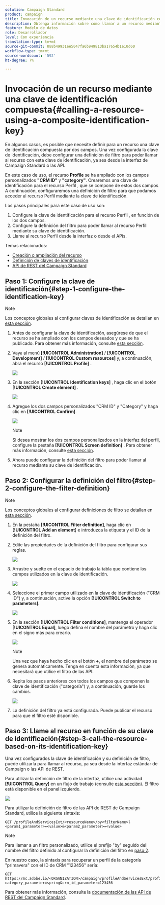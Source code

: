 ```yaml
---
solution: Campaign Standard
product: campaign
title: Invocación de un recurso mediante una clave de identificación compuesta
description: Obtenga información sobre cómo llamar a un recurso mediante una clave de identificación compuesta
feature: Modelo de datos
role: Desarrollador
level: Con experiencia
translation-type: tm+mt
source-git-commit: 088b49931ee5047fa6b949813ba17654b1e10d60
workflow-type: tm+mt
source-wordcount: '592'
ht-degree: 7%

---
```



# Invocación de un recurso mediante una clave de identificación compuesta{#calling-a-resource-using-a-composite-identification-key}

En algunos casos, es posible que necesite definir para un recurso una clave de identificación compuesta por dos campos. Una vez configurada la clave de identificación, debe configurar una definición de filtro para poder llamar al recurso con esta clave de identificación, ya sea desde la interfaz de Campaign Standard o las API.

En este caso de uso, el recurso **Profile** se ha ampliado con los campos personalizados **&quot;CRM ID&quot;** y **&quot;category&quot;**. Crearemos una clave de identificación para el recurso Perfil , que se compone de estos dos campos. A continuación, configuraremos una definición de filtro para que podamos acceder al recurso Perfil mediante la clave de identificación.

Los pasos principales para este caso de uso son:

1. Configure la clave de identificación para el recurso Perfil , en función de los dos campos.
1. Configure la definición del filtro para poder llamar al recurso Perfil mediante su clave de identificación.
1. Llame al recurso Perfil desde la interfaz o desde el APis.

Temas relacionados:

* [Creación o ampliación del recurso](../../developing/using/creating-or-extending-the-resource.md)
* [Definición de claves de identificación](../../developing/using/configuring-the-resource-s-data-structure.md#defining-identification-keys)
* [API de REST del Campaign Standard](../../api/using/get-started-apis.md)

## Paso 1: Configure la clave de identificación{#step-1-configure-the-identification-key}

>[!NOTE]
> Los conceptos globales al configurar claves de identificación se detallan en [esta sección](../../developing/using/configuring-the-resource-s-data-structure.md#defining-identification-keys).

1. Antes de configurar la clave de identificación, asegúrese de que el recurso se ha ampliado con los campos deseados y que se ha publicado. Para obtener más información, consulte [esta sección](../../developing/using/creating-or-extending-the-resource.md).

1. Vaya al menú **[!UICONTROL Administration]** / **[!UICONTROL Development]** / **[!UICONTROL Custom resources]** y, a continuación, abra el recurso **[!UICONTROL Profile]** .

   ![](assets/uc_idkey1.png)

1. En la sección **[!UICONTROL Identification keys]** , haga clic en el botón **[!UICONTROL Create element]** .

   ![](assets/uc_idkey2.png)

1. Agregue los dos campos personalizados &quot;CRM ID&quot; y &quot;Category&quot; y haga clic en **[!UICONTROL Confirm]**.

   ![](assets/uc_idkey3.png)

   >[!NOTE]
   > Si desea mostrar los dos campos personalizados en la interfaz del perfil, configure la pestaña **[!UICONTROL Screen definition]** . Para obtener más información, consulte [esta sección](../../developing/using/configuring-the-screen-definition.md).

1. Ahora puede configurar la definición del filtro para poder llamar al recurso mediante su clave de identificación.

## Paso 2: Configurar la definición del filtro{#step-2-configure-the-filter-definition}

>[!NOTE]
> Los conceptos globales al configurar definiciones de filtro se detallan en [esta sección](../../developing/using/configuring-filter-definition.md).

1. En la pestaña **[!UICONTROL Filter definition]**, haga clic en **[!UICONTROL Add an element]** e introduzca la etiqueta y el ID de la definición del filtro.

1. Edite las propiedades de la definición del filtro para configurar sus reglas.

   ![](assets/uc_idkey4.png)

1. Arrastre y suelte en el espacio de trabajo la tabla que contiene los campos utilizados en la clave de identificación.

   ![](assets/uc_idkey5.png)

1. Seleccione el primer campo utilizado en la clave de identificación (&quot;CRM ID&quot;) y, a continuación, active la opción **[!UICONTROL Switch to parameters]**.

   ![](assets/uc_idkey6.png)

1. En la sección **[!UICONTROL Filter conditions]**, mantenga el operador **[!UICONTROL Equal]**, luego defina el nombre del parámetro y haga clic en el signo más para crearlo.

   ![](assets/uc_idkey7.png)

   >[!NOTE]
   > Una vez que haya hecho clic en el botón **+**, el nombre del parámetro se genera automáticamente. Tenga en cuenta esta información, ya que necesitará que utilice el filtro de las API.

1. Repita los pasos anteriores con todos los campos que componen la clave de identificación (&quot;categoría&quot;) y, a continuación, guarde los cambios.

   ![](assets/uc_idkey8.png)

1. La definición del filtro ya está configurada. Puede publicar el recurso para que el filtro esté disponible.

## Paso 3: Llame al recurso en función de su clave de identificación{#step-3-call-the-resource-based-on-its-identification-key}

Una vez configurados la clave de identificación y su definición de filtro, puede utilizarla para llamar al recurso, ya sea desde la interfaz estándar de Campaign o las API de REST.

Para utilizar la definición de filtro de la interfaz, utilice una actividad **[!UICONTROL Query]** en un flujo de trabajo (consulte [esta sección](../../automating/using/query.md)). El filtro está disponible en el panel izquierdo.

![](assets/uc_idkey9.png)

Para utilizar la definición de filtro de las API de REST de Campaign Standard, utilice la siguiente sintaxis:

```
GET /profileAndServicesExt/<resourceName>/by<filterName>?<param1_parameter>=<value>&<param2_parameter>=<value>
```

>[!NOTE]
>Para llamar a un filtro personalizado, utilice el prefijo &quot;by&quot; seguido del nombre del filtro definido al configurar la definición del filtro en [paso 2](../../developing/using/uc-calling-resource-id-key.md#step-2-configure-the-filter-definition).

En nuestro caso, la sintaxis para recuperar un perfil de la categoría &quot;primavera&quot; con el ID de CRM &quot;123456&quot; sería:

```
GET https://mc.adobe.io/<ORGANIZATION>/campaign/profileAndServicesExt/profile/byidentification_key?category_parameter=spring&crm_id_parameter=123456
```

Para obtener más información, consulte la [documentación de las API de REST del Campaign Standard](../../api/using/filtering.md).